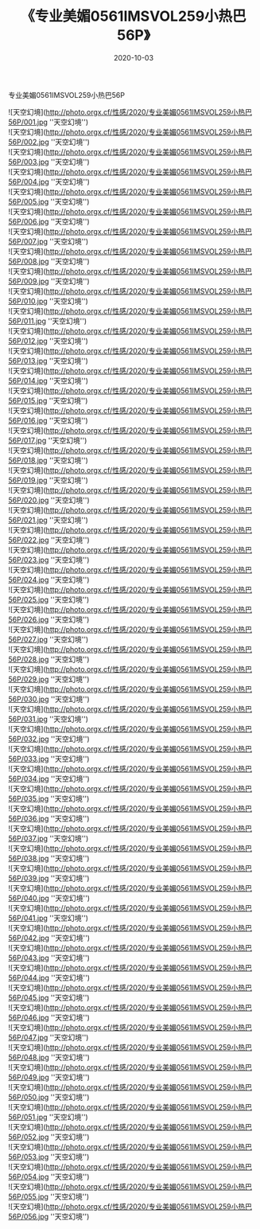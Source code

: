 ﻿---
layout: post
title:  《专业美媚0561IMSVOL259小热巴56P》
date:   2020-10-03
img: http://photo.orgx.cf/性感/2020/专业美媚0561IMSVOL259小热巴56P/000.jpg
tags: [美女, 性感, 泳衣]
---

专业美媚0561IMSVOL259小热巴56P



![天空幻境](http://photo.orgx.cf/性感/2020/专业美媚0561IMSVOL259小热巴56P/001.jpg ''天空幻境'') <br>
![天空幻境](http://photo.orgx.cf/性感/2020/专业美媚0561IMSVOL259小热巴56P/002.jpg ''天空幻境'') <br>
![天空幻境](http://photo.orgx.cf/性感/2020/专业美媚0561IMSVOL259小热巴56P/003.jpg ''天空幻境'') <br>
![天空幻境](http://photo.orgx.cf/性感/2020/专业美媚0561IMSVOL259小热巴56P/004.jpg ''天空幻境'') <br>
![天空幻境](http://photo.orgx.cf/性感/2020/专业美媚0561IMSVOL259小热巴56P/005.jpg ''天空幻境'') <br>
![天空幻境](http://photo.orgx.cf/性感/2020/专业美媚0561IMSVOL259小热巴56P/006.jpg ''天空幻境'') <br>
![天空幻境](http://photo.orgx.cf/性感/2020/专业美媚0561IMSVOL259小热巴56P/007.jpg ''天空幻境'') <br>
![天空幻境](http://photo.orgx.cf/性感/2020/专业美媚0561IMSVOL259小热巴56P/008.jpg ''天空幻境'') <br>
![天空幻境](http://photo.orgx.cf/性感/2020/专业美媚0561IMSVOL259小热巴56P/009.jpg ''天空幻境'') <br>
![天空幻境](http://photo.orgx.cf/性感/2020/专业美媚0561IMSVOL259小热巴56P/010.jpg ''天空幻境'') <br>
![天空幻境](http://photo.orgx.cf/性感/2020/专业美媚0561IMSVOL259小热巴56P/011.jpg ''天空幻境'') <br>
![天空幻境](http://photo.orgx.cf/性感/2020/专业美媚0561IMSVOL259小热巴56P/012.jpg ''天空幻境'') <br>
![天空幻境](http://photo.orgx.cf/性感/2020/专业美媚0561IMSVOL259小热巴56P/013.jpg ''天空幻境'') <br>
![天空幻境](http://photo.orgx.cf/性感/2020/专业美媚0561IMSVOL259小热巴56P/014.jpg ''天空幻境'') <br>
![天空幻境](http://photo.orgx.cf/性感/2020/专业美媚0561IMSVOL259小热巴56P/015.jpg ''天空幻境'') <br>
![天空幻境](http://photo.orgx.cf/性感/2020/专业美媚0561IMSVOL259小热巴56P/016.jpg ''天空幻境'') <br>
![天空幻境](http://photo.orgx.cf/性感/2020/专业美媚0561IMSVOL259小热巴56P/017.jpg ''天空幻境'') <br>
![天空幻境](http://photo.orgx.cf/性感/2020/专业美媚0561IMSVOL259小热巴56P/018.jpg ''天空幻境'') <br>
![天空幻境](http://photo.orgx.cf/性感/2020/专业美媚0561IMSVOL259小热巴56P/019.jpg ''天空幻境'') <br>
![天空幻境](http://photo.orgx.cf/性感/2020/专业美媚0561IMSVOL259小热巴56P/020.jpg ''天空幻境'') <br>
![天空幻境](http://photo.orgx.cf/性感/2020/专业美媚0561IMSVOL259小热巴56P/021.jpg ''天空幻境'') <br>
![天空幻境](http://photo.orgx.cf/性感/2020/专业美媚0561IMSVOL259小热巴56P/022.jpg ''天空幻境'') <br>
![天空幻境](http://photo.orgx.cf/性感/2020/专业美媚0561IMSVOL259小热巴56P/023.jpg ''天空幻境'') <br>
![天空幻境](http://photo.orgx.cf/性感/2020/专业美媚0561IMSVOL259小热巴56P/024.jpg ''天空幻境'') <br>
![天空幻境](http://photo.orgx.cf/性感/2020/专业美媚0561IMSVOL259小热巴56P/025.jpg ''天空幻境'') <br>
![天空幻境](http://photo.orgx.cf/性感/2020/专业美媚0561IMSVOL259小热巴56P/026.jpg ''天空幻境'') <br>
![天空幻境](http://photo.orgx.cf/性感/2020/专业美媚0561IMSVOL259小热巴56P/027.jpg ''天空幻境'') <br>
![天空幻境](http://photo.orgx.cf/性感/2020/专业美媚0561IMSVOL259小热巴56P/028.jpg ''天空幻境'') <br>
![天空幻境](http://photo.orgx.cf/性感/2020/专业美媚0561IMSVOL259小热巴56P/029.jpg ''天空幻境'') <br>
![天空幻境](http://photo.orgx.cf/性感/2020/专业美媚0561IMSVOL259小热巴56P/030.jpg ''天空幻境'') <br>
![天空幻境](http://photo.orgx.cf/性感/2020/专业美媚0561IMSVOL259小热巴56P/031.jpg ''天空幻境'') <br>
![天空幻境](http://photo.orgx.cf/性感/2020/专业美媚0561IMSVOL259小热巴56P/032.jpg ''天空幻境'') <br>
![天空幻境](http://photo.orgx.cf/性感/2020/专业美媚0561IMSVOL259小热巴56P/033.jpg ''天空幻境'') <br>
![天空幻境](http://photo.orgx.cf/性感/2020/专业美媚0561IMSVOL259小热巴56P/034.jpg ''天空幻境'') <br>
![天空幻境](http://photo.orgx.cf/性感/2020/专业美媚0561IMSVOL259小热巴56P/035.jpg ''天空幻境'') <br>
![天空幻境](http://photo.orgx.cf/性感/2020/专业美媚0561IMSVOL259小热巴56P/036.jpg ''天空幻境'') <br>
![天空幻境](http://photo.orgx.cf/性感/2020/专业美媚0561IMSVOL259小热巴56P/037.jpg ''天空幻境'') <br>
![天空幻境](http://photo.orgx.cf/性感/2020/专业美媚0561IMSVOL259小热巴56P/038.jpg ''天空幻境'') <br>
![天空幻境](http://photo.orgx.cf/性感/2020/专业美媚0561IMSVOL259小热巴56P/039.jpg ''天空幻境'') <br>
![天空幻境](http://photo.orgx.cf/性感/2020/专业美媚0561IMSVOL259小热巴56P/040.jpg ''天空幻境'') <br>
![天空幻境](http://photo.orgx.cf/性感/2020/专业美媚0561IMSVOL259小热巴56P/041.jpg ''天空幻境'') <br>
![天空幻境](http://photo.orgx.cf/性感/2020/专业美媚0561IMSVOL259小热巴56P/042.jpg ''天空幻境'') <br>
![天空幻境](http://photo.orgx.cf/性感/2020/专业美媚0561IMSVOL259小热巴56P/043.jpg ''天空幻境'') <br>
![天空幻境](http://photo.orgx.cf/性感/2020/专业美媚0561IMSVOL259小热巴56P/044.jpg ''天空幻境'') <br>
![天空幻境](http://photo.orgx.cf/性感/2020/专业美媚0561IMSVOL259小热巴56P/045.jpg ''天空幻境'') <br>
![天空幻境](http://photo.orgx.cf/性感/2020/专业美媚0561IMSVOL259小热巴56P/046.jpg ''天空幻境'') <br>
![天空幻境](http://photo.orgx.cf/性感/2020/专业美媚0561IMSVOL259小热巴56P/047.jpg ''天空幻境'') <br>
![天空幻境](http://photo.orgx.cf/性感/2020/专业美媚0561IMSVOL259小热巴56P/048.jpg ''天空幻境'') <br>
![天空幻境](http://photo.orgx.cf/性感/2020/专业美媚0561IMSVOL259小热巴56P/049.jpg ''天空幻境'') <br>
![天空幻境](http://photo.orgx.cf/性感/2020/专业美媚0561IMSVOL259小热巴56P/050.jpg ''天空幻境'') <br>
![天空幻境](http://photo.orgx.cf/性感/2020/专业美媚0561IMSVOL259小热巴56P/051.jpg ''天空幻境'') <br>
![天空幻境](http://photo.orgx.cf/性感/2020/专业美媚0561IMSVOL259小热巴56P/052.jpg ''天空幻境'') <br>
![天空幻境](http://photo.orgx.cf/性感/2020/专业美媚0561IMSVOL259小热巴56P/053.jpg ''天空幻境'') <br>
![天空幻境](http://photo.orgx.cf/性感/2020/专业美媚0561IMSVOL259小热巴56P/054.jpg ''天空幻境'') <br>
![天空幻境](http://photo.orgx.cf/性感/2020/专业美媚0561IMSVOL259小热巴56P/055.jpg ''天空幻境'') <br>
![天空幻境](http://photo.orgx.cf/性感/2020/专业美媚0561IMSVOL259小热巴56P/056.jpg ''天空幻境'') <br>